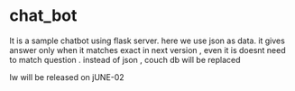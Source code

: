 # chat_bot
It is a sample chatbot using flask server. here we use json as data.
it gives answer only when it matches exact
in next version , even it is doesnt need to match question . 
instead of json , couch db will be replaced





Iw will be released on jUNE-02
